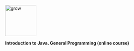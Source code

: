 <img src="https://grow.telescopeai.com/Content/images/grow-logo.svg" height="100px" width="100px" alt="grow">

**Introduction to Java. General Programming (online course)**
